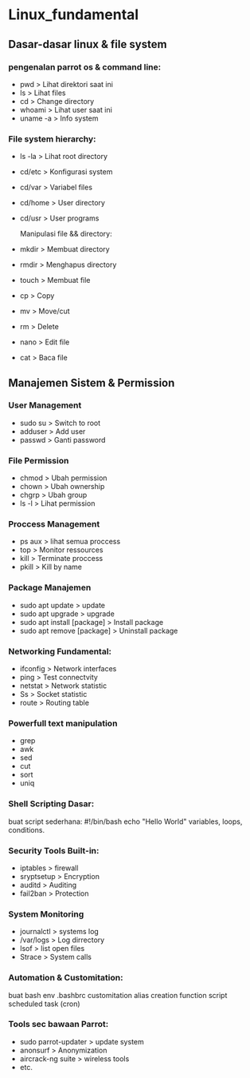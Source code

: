 # Linux_fundamental

## Dasar-dasar linux & file system

### pengenalan parrot os & command line:
- pwd > Lihat direktori saat ini
- ls > Lihat files
- cd > Change directory
- whoami > Lihat user saat ini
- uname -a > Info system

### File system hierarchy:
- ls -la > Lihat root directory
- cd/etc > Konfigurasi system
- cd/var > Variabel files
- cd/home > User directory
- cd/usr > User programs

  Manipulasi file && directory:
- mkdir > Membuat directory
- rmdir > Menghapus directory
- touch > Membuat file
- cp > Copy
- mv > Move/cut
- rm > Delete
- nano > Edit file
- cat > Baca file
  
## Manajemen Sistem & Permission

### User Management
- sudo su > Switch to root
- adduser > Add user
- passwd > Ganti password

### File Permission
- chmod > Ubah permission
- chown > Ubah ownership
- chgrp > Ubah group
- ls -l > Lihat permission

### Proccess Management
- ps aux > lihat semua proccess
- top > Monitor ressources
- kill > Terminate proccess
- pkill > Kill by name

### Package Manajemen
- sudo apt update > update
- sudo apt upgrade > upgrade
- sudo apt install [package] > Install package
- sudo apt remove [package] > Uninstall package


### Networking Fundamental:
- ifconfig > Network interfaces
- ping > Test connectvity
- netstat > Network statistic
- Ss > Socket statistic
- route > Routing table

### Powerfull text manipulation
- grep
- awk
- sed
- cut
- sort
- uniq

### Shell Scripting Dasar:
buat script sederhana:
#!/bin/bash
echo "Hello World"
variables, loops, conditions.


### Security Tools Built-in:
- iptables > firewall
- sryptsetup > Encryption
- auditd > Auditing
- fail2ban > Protection

### System Monitoring
- journalctl > systems log
- /var/logs > Log dirrectory
- lsof > list open files
- Strace > System calls

### Automation & Customitation:
buat bash env
.bashbrc customitation
alias creation
function script
scheduled task (cron)

### Tools sec bawaan Parrot:
- sudo parrot-updater > update system
- anonsurf > Anonymization
- aircrack-ng suite > wireless tools
- etc.
